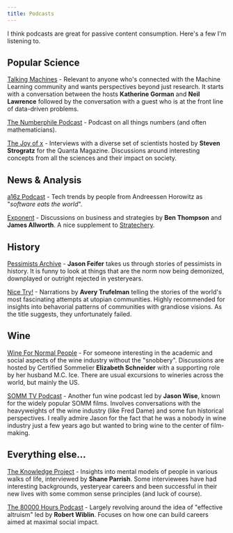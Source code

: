 ```yaml
---
title: Podcasts
---
```


I think podcasts are great for passive content consumption. Here's a few I'm listening to.

## Popular Science

[Talking Machines](https://www.thetalkingmachines.com/home) - Relevant to anyone who's connected with the Machine Learning community and wants perspectives beyond just research. It starts with a conversation between the hosts **Katherine Gorman** and **Neil Lawrence** followed by the conversation with a guest who is at the front line of data-driven problems.

[The Numberphile Podcast](https://www.numberphile.com/podcast/) - Podcast on all things numbers \(and often mathematicians\).

[The Joy of x](https://www.quantamagazine.org/tag/the-joy-of-x/) - Interviews with a diverse set of scientists hosted by **Steven Strogratz** for the Quanta Magazine. Discussions around interesting concepts from all the sciences and their impact on society.

## News & Analysis

[a16z Podcast](https://a16z.com/podcasts/) - Tech trends by people from Andreessen Horowitz as "_software eats the world_".

[Exponent](https://exponent.fm) - Discussions on business and strategies by **Ben Thompson** and **James Allworth**. A nice supplement to [Stratechery](http://stratechery.com/).

## History

[Pessimists Archive](https://pessimists.co) - **Jason Feifer** takes us through stories of pessimists in history. It is funny to look at things that are the norm now being demonized, downplayed or outright rejected in yesteryears.

[Nice Try!](https://www.curbed.com/2019/5/7/18514684/nice-try-podcast-utopian-avery-trufelman) - Narrations by **Avery Trufelman** telling the stories of the world's most fascinating attempts at utopian communities. Highly recommended for insights into behavorial patterns of communities with grandiose visions. As the title suggests, they unfortunately failed.

## Wine

[Wine For Normal People](https://www.winefornormalpeople.com) - For someone interesting in the academic and social aspects of the wine industry without the "snobbery". Discussions are hosted by Certified Sommelier **Elizabeth Schneider** with a supporting role by her husband M.C. Ice. There are usual excursions to wineries across the world, but mainly the US.

[SOMM TV Podcast](https://www.sommtv.com/the-somm-tv-podcast-series) - Another fun wine podcast led by **Jason Wise**, known for the widely popular SOMM films. Involves conversations with the heavyweights of the wine industry \(like Fred Dame\) and some fun historical perspectives. I really admire Jason for the fact that he was a nobody in wine industry just a few years ago but wanted to bring wine to the center of film-making.

## Everything else...

[The Knowledge Project](https://fs.blog/knowledge-project/) - Insights into mental models of people in various walks of life, interviewed by **Shane Parrish**. Some interviewees have had interesting backgrounds, yesteryear careers and been successful in their new lives with some common sense principles \(and luck of course\).

[The 80000 Hours Podcast](https://80000hours.org/podcast/) - Largely revolving around the idea of "effective altruism" led by **Robert Wiblin**. Focuses on how one can build careers aimed at maximal social impact.
